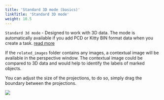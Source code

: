 ```yaml
---
title: 'Standard 3D mode (basics)'
linkTitle: 'Standard 3D mode'
weight: 10.5
---
```


`Standard 3d mode` - Designed to work with 3D data.
The mode is automatically available if you add PCD or Kitty BIN format data when you create a task. 
[read more](/docs/manual/basics/creating_an_annotation_task/)

If the `related_images` folder contains any images, a contextual image will be available  in the perspective window.
The contextual image could be compared to 3D data and would help to identify the labels of marked objects.

You can adjust the size of the projections, to do so, simply drag the boundary between the projections.

![](/images/image!!!.jpg)
